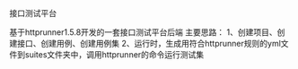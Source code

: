 接口测试平台

基于httprunner1.5.8开发的一套接口测试平台后端
主要思路：
    1、创建项目、创建接口、创建用例、创建用例集
    2、运行时，生成用符合httprunner规则的yml文件到suites文件夹中，调用httprunner的命令运行测试集